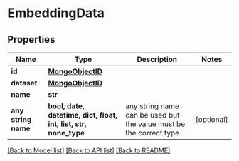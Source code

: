 # EmbeddingData


## Properties
Name | Type | Description | Notes
------------ | ------------- | ------------- | -------------
**id** | [**MongoObjectID**](MongoObjectID.md) |  | 
**dataset** | [**MongoObjectID**](MongoObjectID.md) |  | 
**name** | **str** |  | 
**any string name** | **bool, date, datetime, dict, float, int, list, str, none_type** | any string name can be used but the value must be the correct type | [optional]

[[Back to Model list]](../README.md#documentation-for-models) [[Back to API list]](../README.md#documentation-for-api-endpoints) [[Back to README]](../README.md)


